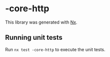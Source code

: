 # -core-http

This library was generated with [Nx](https://nx.dev).

## Running unit tests

Run `nx test -core-http` to execute the unit tests.
